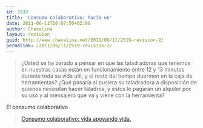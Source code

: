 ```yaml
---
id: 2532
title: 'Consumo colaborativo: hacia un'
date: 2011-06-11T16:07:50+02:00
author: Chavalina
layout: revision
guid: http://www.chavalina.net/2011/06/11/2519-revision-2/
permalink: /2011/06/11/2519-revision-2/
---
```

> ¿Usted se ha parado a pensar en que las taladradoras que tenemos en nuestras casas están en funcionamiento entre 12 y 13 minutos durante toda su vida útil, y el resto del tiempo duermen en la caja de herramientas? ¿Qué pasaría si pusiera su taladradora a disposición de quienes necesitan hacer taladros, y estos le pagaran un alquiler por su uso y al mensajero que va y viene con la herramienta?

El consumo colaborativo

<blockquote class="wp-embedded-content" data-secret="2jeF1HEqhC">
  <p>
    <a href="http://inteligenciaetica.com/2011/05/consumo-colaborativo-vida-apoyando-vida/">Consumo colaborativo: vida apoyando vida.</a>
  </p>
</blockquote>